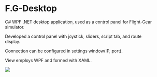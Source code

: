# F.G-Desktop

<p> C# WPF .NET desktop application, used as a control panel for Flight-Gear simulator. </p>
<p> Developed a control panel with joystick, sliders, script tab, and route display. </p>
<p> Connection can be configured in settings window(IP, port). </p>
<p> View employs WPF and formed with XAML. </p>

![](flight.gif)
